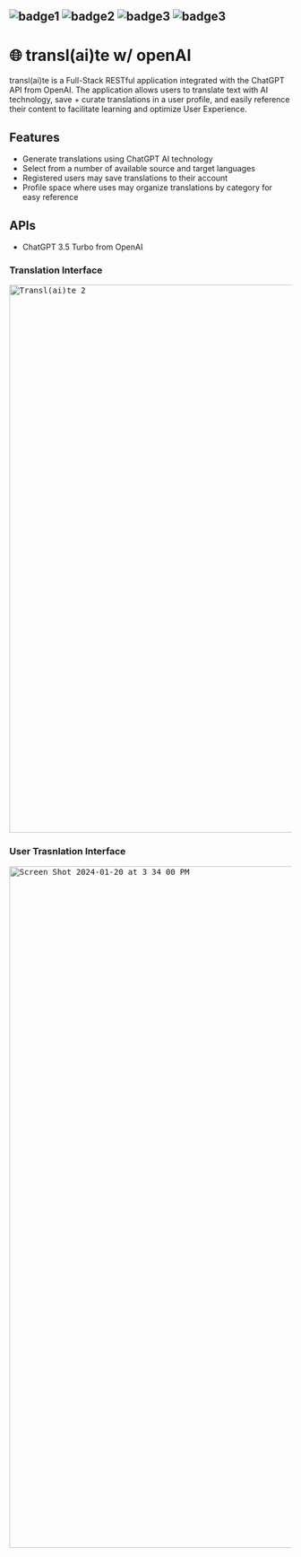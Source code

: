 ## ![badge1](https://img.shields.io/badge/Front--end-React-blue) ![badge2](https://img.shields.io/badge/Back--end-Node.js-green) ![badge3](https://img.shields.io/badge/MongoDB-important) ![badge3](https://img.shields.io/badge/Styled--Components-yellow)

# :globe_with_meridians: transl(ai)te w/ openAI

<p> transl(ai)te is a Full-Stack RESTful application integrated with the ChatGPT API from OpenAI. The application allows users to translate text with AI technology, save + curate translations in a user profile, and easily reference their content to facilitate learning and optimize User Experience. <p>

## Features

- Generate translations using ChatGPT AI technology
- Select from a number of available source and target languages
- Registered users may save translations to their account
- Profile space where uses may organize translations by category for easy reference
  
## APIs
  
- ChatGPT 3.5 Turbo from OpenAI

### Translation Interface

<kbd>
<img width="977" alt="Transl(ai)te 2" src="https://github.com/Andrew-Pecyna/AI-Translation-Project/assets/122415068/54641f3e-a6fa-492a-8282-934c27a2c682">
</kbd>

### User Trasnlation Interface

<kbd>
<img width="1215" alt="Screen Shot 2024-01-20 at 3 34 00 PM" src="https://github.com/Andrew-Pecyna/AI-Translation-Project/assets/122415068/63729ab2-95f8-44ad-bc91-dc2ec3f61de9">
</kbd>
